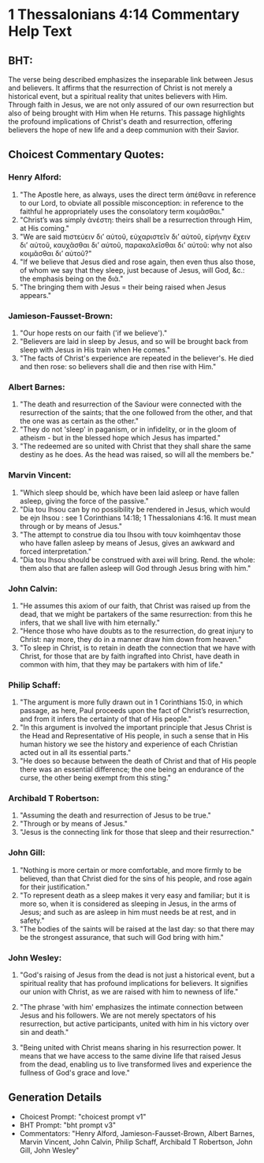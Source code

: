 # 1 Thessalonians 4:14 Commentary Help Text

## BHT:
The verse being described emphasizes the inseparable link between Jesus and believers. It affirms that the resurrection of Christ is not merely a historical event, but a spiritual reality that unites believers with Him. Through faith in Jesus, we are not only assured of our own resurrection but also of being brought with Him when He returns. This passage highlights the profound implications of Christ's death and resurrection, offering believers the hope of new life and a deep communion with their Savior.

## Choicest Commentary Quotes:
### Henry Alford:
1. "The Apostle here, as always, uses the direct term ἀπέθανε in reference to our Lord, to obviate all possible misconception: in reference to the faithful he appropriately uses the consolatory term κοιμᾶσθαι." 
2. "Christ’s was simply ἀνέστη: theirs shall be a resurrection through Him, at His coming."
3. "We are said πιστεύειν διʼ αὐτοῦ, εὐχαριστεῖν διʼ αὐτοῦ, εἰρήνην ἔχειν διʼ αὐτοῦ, καυχᾶσθαι διʼ αὐτοῦ, παρακαλεῖσθαι διʼ αὐτοῦ: why not also κοιμᾶσθαι διʼ αὐτοῦ?"
4. "If we believe that Jesus died and rose again, then even thus also those, of whom we say that they sleep, just because of Jesus, will God, &c.: the emphasis being on the διὰ."
5. "The bringing them with Jesus = their being raised when Jesus appears."

### Jamieson-Fausset-Brown:
1. "Our hope rests on our faith ('if we believe')."
2. "Believers are laid in sleep by Jesus, and so will be brought back from sleep with Jesus in His train when He comes."
3. "The facts of Christ's experience are repeated in the believer's. He died and then rose: so believers shall die and then rise with Him."

### Albert Barnes:
1. "The death and resurrection of the Saviour were connected with the resurrection of the saints; that the one followed from the other, and that the one was as certain as the other."
2. "They do not 'sleep' in paganism, or in infidelity, or in the gloom of atheism - but in the blessed hope which Jesus has imparted."
3. "The redeemed are so united with Christ that they shall share the same destiny as he does. As the head was raised, so will all the members be."

### Marvin Vincent:
1. "Which sleep should be, which have been laid asleep or have fallen asleep, giving the force of the passive."
2. "Dia tou Ihsou can by no possibility be rendered in Jesus, which would be ejn Ihsou : see 1 Corinthians 14:18; 1 Thessalonians 4:16. It must mean through or by means of Jesus."
3. "The attempt to construe dia tou Ihsou with touv koimhqentav those who have fallen asleep by means of Jesus, gives an awkward and forced interpretation."
4. "Dia tou Ihsou should be construed with axei will bring. Rend. the whole: them also that are fallen asleep will God through Jesus bring with him."

### John Calvin:
1. "He assumes this axiom of our faith, that Christ was raised up from the dead, that we might be partakers of the same resurrection: from this he infers, that we shall live with him eternally."
2. "Hence those who have doubts as to the resurrection, do great injury to Christ: nay more, they do in a manner draw him down from heaven."
3. "To sleep in Christ, is to retain in death the connection that we have with Christ, for those that are by faith ingrafted into Christ, have death in common with him, that they may be partakers with him of life."

### Philip Schaff:
1. "The argument is more fully drawn out in 1 Corinthians 15:0, in which passage, as here, Paul proceeds upon the fact of Christ’s resurrection, and from it infers the certainty of that of His people."
2. "In this argument is involved the important principle that Jesus Christ is the Head and Representative of His people, in such a sense that in His human history we see the history and experience of each Christian acted out in all its essential parts."
3. "He does so because between the death of Christ and that of His people there was an essential difference; the one being an endurance of the curse, the other being exempt from this sting."

### Archibald T Robertson:
1. "Assuming the death and resurrection of Jesus to be true."
2. "Through or by means of Jesus."
3. "Jesus is the connecting link for those that sleep and their resurrection."

### John Gill:
1. "Nothing is more certain or more comfortable, and more firmly to be believed, than that Christ died for the sins of his people, and rose again for their justification."
2. "To represent death as a sleep makes it very easy and familiar; but it is more so, when it is considered as sleeping in Jesus, in the arms of Jesus; and such as are asleep in him must needs be at rest, and in safety."
3. "The bodies of the saints will be raised at the last day: so that there may be the strongest assurance, that such will God bring with him."

### John Wesley:
1. "God's raising of Jesus from the dead is not just a historical event, but a spiritual reality that has profound implications for believers. It signifies our union with Christ, as we are raised with him to newness of life."

2. "The phrase 'with him' emphasizes the intimate connection between Jesus and his followers. We are not merely spectators of his resurrection, but active participants, united with him in his victory over sin and death."

3. "Being united with Christ means sharing in his resurrection power. It means that we have access to the same divine life that raised Jesus from the dead, enabling us to live transformed lives and experience the fullness of God's grace and love."


## Generation Details
- Choicest Prompt: "choicest prompt v1"
- BHT Prompt: "bht prompt v3"
- Commentators: "Henry Alford, Jamieson-Fausset-Brown, Albert Barnes, Marvin Vincent, John Calvin, Philip Schaff, Archibald T Robertson, John Gill, John Wesley"
